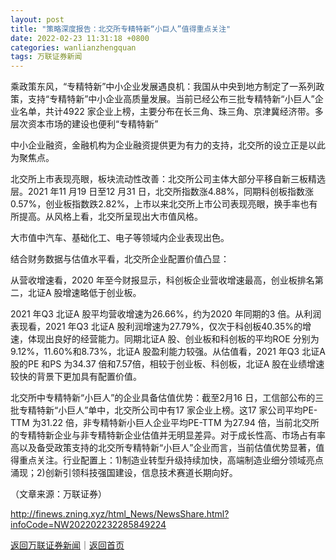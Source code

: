 ```yaml
---
layout: post
title: "策略深度报告：北交所专精特新“小巨人”值得重点关注"
date: 2022-02-23 11:31:18 +0800
categories: wanlianzhengquan
tags: 万联证券新闻
---
```

<p>乘政策东风，“专精特新”中小企业发展遇良机：我国从中央到地方制定了一系列政策，支持“专精特新”中小企业高质量发展。当前已经公布三批专精特新“小巨人”企业名单，共计4922 家企业上榜，主要分布在长三角、珠三角、京津冀经济带。多层次资本市场的建设也便利“专精特新”</p>
 <p>中小企业融资，金融机构为企业融资提供更为有力的支持，北交所的设立正是以此为聚焦点。</p>
 <p>北交所上市表现亮眼，板块流动性改善：北交所公司主体大部分平移自新三板精选层。2021 年11 月19 日至12 月31 日，北交所指数涨4.88%，同期科创板指数涨0.57%，创业板指数跌2.82%，上市以来北交所上市公司表现亮眼，换手率也有所提高。从风格上看，北交所呈现出大市值风格。</p>
 <p>大市值中汽车、基础化工、电子等领域内企业表现出色。</p>
 <p>结合财务数据与估值水平看，北交所企业配置价值凸显：</p>
 <p>从营收增速看，2020 年至今财报显示，科创板企业营收增速最高，创业板排名第二，北证A 股增速略低于创业板。</p>
 <p>2021 年Q3 北证A 股平均营收增速为26.66%，约为2020 年同期的3 倍。从利润表现看，2021 年Q3 北证A 股利润增速为27.79%，仅次于科创板40.35%的增速，体现出良好的经营能力。同期北证A 股、创业板和科创板的平均ROE 分别为9.12%，11.60%和8.73%，北证A 股盈利能力较强。从估值看，2021 年Q3 北证A 股的PE 和PS 为34.37 倍和7.57倍，相较于创业板、科创板，北证A 股在业绩增速较快的背景下更加具有配置价值。</p>
 <p>北交所中专精特新“小巨人”的企业具备估值优势：截至2月16 日，工信部公布的三批专精特新“小巨人”单中，北交所公司中有17 家企业上榜。这17 家公司平均PE-TTM 为31.22 倍，非专精特新小巨人企业平均PE-TTM 为27.94 倍，当前北交所的专精特新企业与非专精特新企业估值并无明显差异。对于成长性高、市场占有率高以及备受政策支持的北交所专精特新“小巨人”企业而言，当前估值优势显著，值得重点关注。行业配置上：1)制造业转型升级持续加快，高端制造业细分领域亮点涌现；2)创新引领科技强国建设，信息技术赛道长期向好。</p><p class="em_media">（文章来源：万联证券）</p>

<http://finews.zning.xyz/html_News/NewsShare.html?infoCode=NW202202232285849224>

[返回万联证券新闻](//finews.withounder.com/category/wanlianzhengquan.html)｜[返回首页](//finews.withounder.com/)